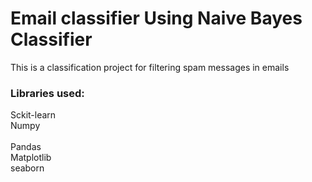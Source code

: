 # Email classifier Using Naive Bayes Classifier
This is a classification project for filtering spam messages in emails

### Libraries used:
Sckit-learn <br> 
Numpy <br>  
Pandas <br> 
Matplotlib <br>
seaborn
